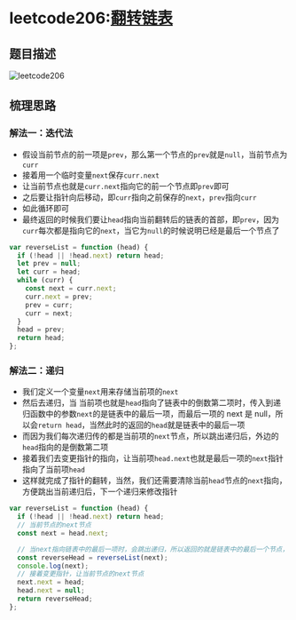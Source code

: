 # leetcode206:[翻转链表](https://leetcode-cn.com/problems/reverse-linked-list/)

## 题目描述

![leetcode206](https://blog-1256985533.cos.ap-nanjing.myqcloud.com/img/leetcode206_reverseList.png)

## 梳理思路

### 解法一：迭代法

- 假设当前节点的前一项是`prev`，那么第一个节点的`prev`就是`null`，当前节点为`curr`
- 接着用一个临时变量`next`保存`curr.next`
- 让当前节点也就是`curr.next`指向它的前一个节点即`prev`即可
- 之后要让指针向后移动，即`curr`指向之前保存的`next`，`prev`指向`curr`
- 如此循环即可
- 最终返回的时候我们要让`head`指向当前翻转后的链表的首部，即`prev`，因为`curr`每次都是指向它的`next`，当它为`null`的时候说明已经是最后一个节点了

```javascript
var reverseList = function (head) {
  if (!head || !head.next) return head;
  let prev = null;
  let curr = head;
  while (curr) {
    const next = curr.next;
    curr.next = prev;
    prev = curr;
    curr = next;
  }
  head = prev;
  return head;
};
```

### 解法二：递归

- 我们定义一个变量`next`用来存储当前项的`next`
- 然后去递归，当 当前项也就是`head`指向了链表中的倒数第二项时，传入到递归函数中的参数`next`的是链表中的最后一项，而最后一项的 next 是 null，所以会`return head`，当然此时的返回的`head`就是链表中的最后一项
- 而因为我们每次递归传的都是当前项的`next`节点，所以跳出递归后，外边的`head`指向的是倒数第二项
- 接着我们去变更指针的指向，让当前项`head.next`也就是最后一项的`next`指针指向了当前项`head`
- 这样就完成了指针的翻转，当然，我们还需要清除当前`head`节点的`next`指向，方便跳出当前递归后，下一个递归来修改指针

```javascript
var reverseList = function (head) {
  if (!head || !head.next) return head;
  // 当前节点的next节点
  const next = head.next;

  // 当next指向链表中的最后一项时，会跳出递归，所以返回的就是链表中的最后一个节点，以此来当做翻转后链表的首节点
  const reverseHead = reverseList(next);
  console.log(next);
  // 接着变更指针，让当前节点的next节点
  next.next = head;
  head.next = null;
  return reverseHead;
};
```
